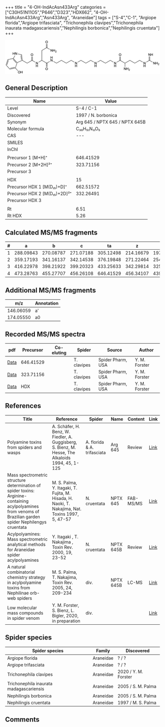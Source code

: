 +++
title = "4-OH-IndAcAsn433Arg"
categories = ["C30H51N11O5","P646","D323","HDX662",
"4-OH-IndAcAsn433Arg","Asn433Arg",
"Araneidae"]
tags = ["S-4","C-1",
"Argiope florida","Argiope trifasciata",
"Trichonephila clavipes","Trichonephila inaurata madagascariensis","Nephilingis borbonica","Nephilingis cruentata"]
+++

![](/img/4-OH-IndAcAsn433Arg.png)

## General Description

| Name                         | Value                          |
|------------------------------|--------------------------------|
| Level                        | S-4 / C-1                              |
| Discovered                   | 1997 / N. borbonica            |
| Synonym                      | Arg 645 / NPTX 645 / NPTX 645B |
| Molecular formula            | C₃₀H₅₁N₁₁O₅                    |
| CAS                          | ---                            |
| SMILES |   |
| InChI  |   |
|                              |                                |
| Precursor 1 [M+H]⁺           | 646.41529                      |
| Precursor 2 [M+2H]²⁺         | 323.71156                      |
| Precursor 3                  |                                |
|                              |                                |
| HDX                          | 15                             |
| Precursor HDX 1 [M(D₁₅)+D]⁺   | 662.51572                      |
| Precursor HDX 2 [M(D₁₅)+2D]²⁺ | 332.26491                      |
| Precursor HDX 3              |                                |
|                              |                                |
| Rt                           | 6.51                               |
| Rt HDX                       | 5.26                               |

## Calculated MS/MS fragments

| # | a         | b         | c         | ta        | z         | y         | tz        |
|---|-----------|-----------|-----------|-----------|-----------|-----------|-----------|
| 1 | 288.09843 | 270.08787 | 271.07188 | 305.12498 | 214.16679 | 197.14024 | 231.19334 |
| 2 | 359.17193 | 341.16137 | 342.14538 | 376.19848 | 271.22464 | 254.19809 | 288.25119 |
| 3 | 416.22978 | 398.21922 | 399.20323 | 433.25633 | 342.29814 | 325.27159 | 359.32469 |
| 4 | 473.28763 | 455.27707 | 456.26108 | 646.41529 | 456.34107 | 439.31452 | 473.36762 |

## Additional MS/MS fragments

| m/z       | Annotation |
|-----------|------------|
| 146.06059    | a'   |
| 174.05550    | a0   |

## Recorded MS/MS spectra

| pdf | Precursor | Co-eluting | Spider | Source | Author |
|-----|-----------|------------|--------|--------|--------|
| [Data](/pdf/N-clavipes/646_4-OH-IndAcAsn433Arg_Nc.pdf) | 646.41529 |           | T. clavipes| Spider Pharm, USA | Y. M. Forster |
| [Data](/pdf/N-clavipes/646_4-OH-IndAcAsn433Arg_Nc_2.pdf) | 323.71156 |           | T. clavipes| Spider Pharm, USA | Y. M. Forster |
| [Data](/pdf/N-clavipes/646_4-OH-IndAcAsn433Arg_Nc_HDX.pdf) | HDX |           | T. clavipes| Spider Pharm, USA | Y. M. Forster |

## References

| Title     | Reference   | Spider    | Name   | Content  | Link |
|-----------|-------------|-----------|--------|----------|-----|
| Polyamine toxins from spiders and wasps| A. Schäfer, H. Benz, W. Fiedler, A. Guggisberg, S. Bienz, M. Hesse, The Alkaloids 1994, 45, 1-125 | A. florida & A. trifasciata | Arg 645 | Review | [Link](https://www.sciencedirect.com/science/article/pii/S009995980860276X) |
| Mass spectrometric structure determination of spider toxins: Arginine-containing acylpolyamines from venoms of Brazilian garden spider Nephilengys cruentata| M. S. Palma, Y. Itagaki, T. Fujita, M. Hisada, H. Naoki, T. Nakajima, Nat. Toxins 1997, 5, 47-57 | N. cruentata | NPTX 645 | FAB-MS/MS | [Link](https://onlinelibrary.wiley.com/doi/abs/10.1002/%28SICI%29%281997%295%3A2%3C47%3A%3AAID-NT1%3E3.0.CO%3B2-X) |
| Acylpolyamines: Mass spectrometric analytical methods for Araneidae spider acylpolyamines| Y. Itagaki , T. Nakajima , Toxin Rev. 2000, 19, 23-52 | N. cruentata | NPTX 645B | Review | [Link](https://www.tandfonline.com/doi/abs/10.1081/TXR-100100314) |
| A natural combinatorial chemistry strategy in acylpolyamine toxins from Nephilinae orb-web spiders| M. S. Palma, T. Nakajima, Toxin Rev. 2005, 24, 209-234 | div. | NPTX 645B | LC-MS | [Link](https://www.tandfonline.com/doi/abs/10.1081/TXR-200057857) |
| Low molecular mass compounds in spider venom      | Y. M. Forster, S. Bienz, L. Bigler, 2020, in preparation          | div.       |   |   | [Link](unknown) |

## Spider species

| Spider species                    | Family    | Discovered         |
|-----------------------------------|-----------|--------------------|
| Argiope florida                   | Araneidae | ? / ?              |
| Argiope trifasciata               | Araneidae | ? / ?              |
| Trichonephila clavipes | Araneidae | 2020 / Y. M. Forster |
| Trichonephila inaurata madagascariensis | Araneidae | 2005 / S. M. Palma |
| Nephilingis borbonica             | Araneidae | 2005 / S. M. Palma |
| Nephilingis cruentata             | Araneidae | 1997 / M. S. Palma |

## Comments